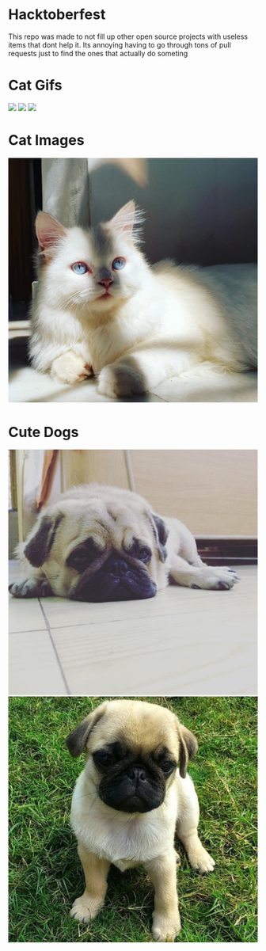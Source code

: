 # Hacktoberfest
This repo was made to not fill up other open source projects with useless items that dont help it. Its annoying having to go through tons of pull requests just to find the ones that actually do someting

# Cat Gifs

![](cat1.gif)
![](cat2.gif)
![](cat3.gif)

# Cat Images
![](toby.jpg)

# Cute Dogs
![](coco.jpg)
![](coco2.jpg)
